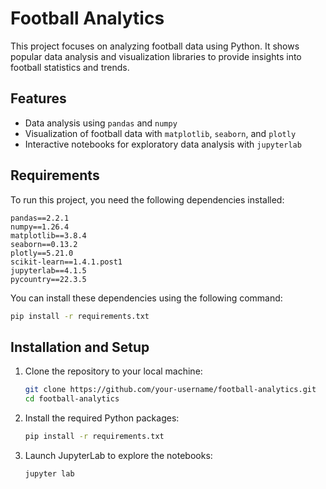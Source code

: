 # Football Analytics

This project focuses on analyzing football data using Python. It shows popular data analysis and visualization libraries to provide insights into football statistics and trends.

## Features
- Data analysis using `pandas` and `numpy`
- Visualization of football data with `matplotlib`, `seaborn`, and `plotly`
- Interactive notebooks for exploratory data analysis with `jupyterlab`

## Requirements
To run this project, you need the following dependencies installed:

```plaintext
pandas==2.2.1
numpy==1.26.4
matplotlib==3.8.4
seaborn==0.13.2
plotly==5.21.0
scikit-learn==1.4.1.post1
jupyterlab==4.1.5
pycountry==22.3.5
```

You can install these dependencies using the following command:

```bash
pip install -r requirements.txt
```

## Installation and Setup
1. Clone the repository to your local machine:
   ```bash
   git clone https://github.com/your-username/football-analytics.git
   cd football-analytics
   ```

2. Install the required Python packages:
   ```bash
   pip install -r requirements.txt
   ```

3. Launch JupyterLab to explore the notebooks:
   ```bash
   jupyter lab
   ```